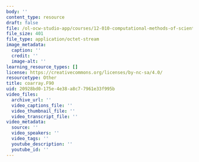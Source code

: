 ```yaml
---
body: ''
content_type: resource
draft: false
file: /ol-ocw-studio-app/courses/12-010-computational-methods-of-scientific-programming-fall-2024/coarray.f90
file_size: 401
file_type: application/octet-stream
image_metadata:
  caption: ''
  credit: ''
  image-alt: ''
learning_resource_types: []
license: https://creativecommons.org/licenses/by-nc-sa/4.0/
resourcetype: Other
title: coarray.F90
uid: 20928bd0-175e-4e38-a8c7-7961e33f995b
video_files:
  archive_url: ''
  video_captions_file: ''
  video_thumbnail_file: ''
  video_transcript_file: ''
video_metadata:
  source: ''
  video_speakers: ''
  video_tags: ''
  youtube_description: ''
  youtube_id: ''
---
```

